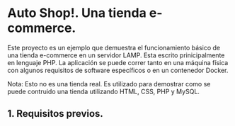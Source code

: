 # Auto Shop!. Una tienda e-commerce.
Este proyecto es un ejemplo que demuestra el funcionamiento básico de una tienda e-commerce en un servidor LAMP. Esta escrito prinicipalmente en lenguaje PHP.  La aplicación se puede correr tanto en una máquina física con algunos requisitos de software específicos o en un contenedor Docker.

Nota: Esto no es una tienda real. Es utilizado para demostrar como se puede contruido una tienda utilizando HTML, CSS, PHP y MySQL.

## 1. Requisitos previos.

